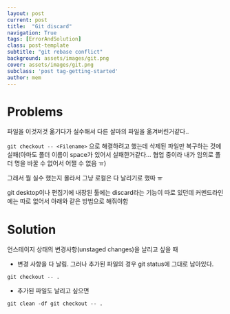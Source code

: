 ```yaml
---
layout: post
current: post
title:  "Git discard"
navigation: True
tags: [ErrorAndSolution]
class: post-template
subtitle: "git rebase conflict"
background: assets/images/git.png
cover: assets/images/git.png
subclass: 'post tag-getting-started'
author: mem
---
```


# Problems
파일을 이것저것 옮기다가 실수해서 다른 살마의 파일을 옮겨버린거같다..

`git checkout -- <Filename>` 으로 해결하려고 했는데 삭제된 파일만 복구하는 것에 실패(아마도 폴더 이름이 space가 있어서 실패한거같다... 협업 중이라 내가 임의로 폴더 명을 바꿀 수 없어서 어쩔 수 없음 ㅠ)

그래서 뭘 실수 했는지 몰라서 그냥 로컬은 다 날리기로 했따 ㅠ

git desktop이나 편집기에 내장된 툴에는 discard라는 기능이 따로 있던데 커멘드라인에는 따로 없어서 아래와 같은 방법으로 해줘야함

# Solution

언스테이지 상태의 변경사항(unstaged changes)을 날리고 싶을 때

* 변경 사항을 다 날림. 그러나 추가된 파일의 경우 git status에 그대로 남아있다.

`git checkout -- .`

* 추가된 파일도 날리고 싶으면

`
git clean -df
git checkout -- .
`